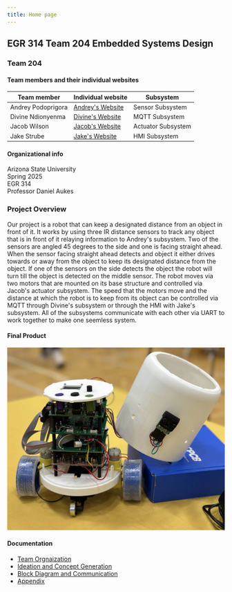 ```yaml
---
title: Home page
---
```


## EGR 314 Team 204 Embedded Systems Design

### Team 204
#### Team members and their individual websites
| Team member | Individual website | Subsystem |
|-------------|--------------------| --------- |
| Andrey Podoprigora | [Andrey's Website](https://lordandrey17.github.io/andreypodoprigora.github.io/) | Sensor Subsystem |
| Divine Ndionyenma | [Divine's Website](https://d-ndionye.github.io/) | MQTT Subsystem |
| Jacob Wilson | [Jacob's Website](https://jaykee-5x5.github.io/) | Actuator Subsystem |
| Jake Strube | [Jake's Website](https://jakestrube.github.io/) | HMI Subsystem |

#### Organizational info
Arizona State University<br>
Spring 2025<br>
EGR 314<br>
Professor Daniel Aukes<br>

### Project Overview
Our project is a robot that can keep a designated distance from an object in front of it. It works by using three IR distance sensors to track any object that is in front of it relaying information to Andrey's subsystem. Two of the sensors are angled 45 degrees to the side and one is facing straight ahead. When the sensor facing straight ahead detects and object it either drives towards or away from the object to keep its designated distance from the object. If one of the sensors on the side detects the object the robot will turn till the object is detected on the middle sensor. The robot moves via two motors that are mounted on its base structure and controlled via Jacob's actuator subsystem. The speed that the motors move and the distance at which the robot is to keep from its object can be controlled via MQTT through Divine's subsystem or through the HMI with Jake's subsystem. All of the subsystems communicate with each other via UART to work together to make one seemless system.

#### Final Product
![Innovation Showcase Demo](EGR314_Robot_Complete.jpg)

#### Documentation
- [Team Orgnaization](Team_Organization)
- [Ideation and Concept Generation](Concept_Ideation)
- [Block Diagram and Communication](Block_Diagram_and_Communication)
- [Appendix](appendix.md)





